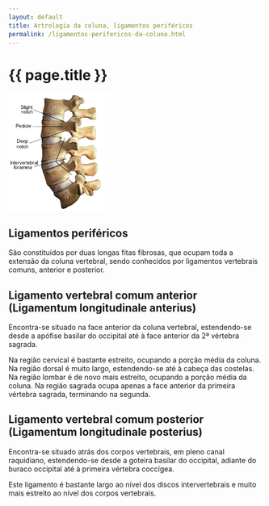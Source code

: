 ```yaml
---
layout: default
title: Artrologia da coluna, ligamentos periféricos
permalink: /ligamentos-perifericos-da-coluna.html
---
```


# {{ page.title }}

![Artrologia da coluna, ligamentos periféricos](assets/coluna-artrologia1.gif)

## Ligamentos periféricos

São constituídos por duas longas fitas fibrosas, que ocupam toda a extensão da coluna vertebral, sendo conhecidos por ligamentos vertebrais comuns, anterior e posterior.

## Ligamento vertebral comum anterior (Ligamentum longitudinale anterius)

Encontra-se situado na face anterior da coluna vertebral, estendendo-se desde a apófise basilar do occipital até à face anterior da 2ª vértebra sagrada.

Na região cervical é bastante estreito, ocupando a porção média da coluna. Na região dorsal é muito largo, estendendo-se até à cabeça das costelas. Na região lombar é de novo mais estreito, ocupando a porção média da coluna. Na região sagrada ocupa apenas a face anterior da primeira vértebra sagrada, terminando na segunda.

## Ligamento vertebral comum posterior (Ligamentum longitudinale posterius)

Encontra-se situado atrás dos corpos vertebrais, em pleno canal raquidiano, estendendo-se desde a goteira basilar do occipital, adiante do buraco occipital até à primeira vértebra coccígea.

Este ligamento é bastante largo ao nível dos discos intervertebrais e muito mais estreito ao nível dos corpos vertebrais.